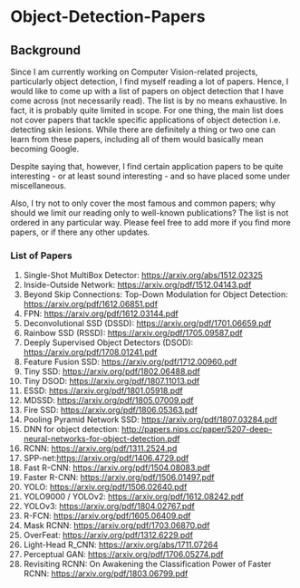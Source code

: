 # Object-Detection-Papers
## Background
Since I am currently working on Computer Vision-related projects, particularly object detection, I find myself reading a lot of papers. Hence, I would like to come up with a list of papers on object detection that I have come across (not necessarily read). The list is by no means exhaustive. In fact, it is probably quite limited in scope. For one thing, the main list does not cover papers that tackle specific applications of object detection i.e. detecting skin lesions. While there are definitely a thing or two one can learn from these papers, including all of them would basically mean becoming Google. 

Despite saying that, however, I find certain application papers to be quite interesting - or at least sound interesting - and so have placed some under miscellaneous.  

Also, I try not to only cover the most famous and common papers; why should we limit our reading only to well-known publications? The list is not ordered in any particular way. Please feel free to add more if you find more papers, or if there any other updates.

### List of Papers
1. Single-Shot MultiBox Detector: https://arxiv.org/abs/1512.02325
2. Inside-Outside Network: https://arxiv.org/pdf/1512.04143.pdf
3. Beyond Skip Connections: Top-Down Modulation for Object Detection: https://arxiv.org/pdf/1612.06851.pdf
4. FPN: https://arxiv.org/pdf/1612.03144.pdf
5. Deconvolutional SSD (DSSD): https://arxiv.org/pdf/1701.06659.pdf
6. Rainbow SSD (RSSD): https://arxiv.org/pdf/1705.09587.pdf
7. Deeply Supervised Object Detectors (DSOD): https://arxiv.org/pdf/1708.01241.pdf
8. Feature Fusion SSD: https://arxiv.org/pdf/1712.00960.pdf
9. Tiny SSD: https://arxiv.org/pdf/1802.06488.pdf
10. Tiny DSOD: https://arxiv.org/pdf/1807.11013.pdf
11. ESSD: https://arxiv.org/pdf/1801.05918.pdf
12. MDSSD: https://arxiv.org/pdf/1805.07009.pdf
13. Fire SSD: https://arxiv.org/pdf/1806.05363.pdf
14. Pooling Pyramid Network SSD: https://arxiv.org/pdf/1807.03284.pdf
15. DNN for object detection: http://papers.nips.cc/paper/5207-deep-neural-networks-for-object-detection.pdf
16. RCNN: https://arxiv.org/pdf/1311.2524.pd
17. SPP-net:https://arxiv.org/pdf/1406.4729.pdf 
18. Fast R-CNN: https://arxiv.org/pdf/1504.08083.pdf
19. Faster R-CNN: https://arxiv.org/pdf/1506.01497.pdf
20. YOLO: https://arxiv.org/pdf/1506.02640.pdf
21. YOLO9000 / YOLOv2: https://arxiv.org/pdf/1612.08242.pdf
22. YOLOv3: https://arxiv.org/pdf/1804.02767.pdf
23. R-FCN: https://arxiv.org/pdf/1605.06409.pdf
24. Mask RCNN: https://arxiv.org/pdf/1703.06870.pdf
25. OverFeat: https://arxiv.org/pdf/1312.6229.pdf
26. Light-Head R_CNN: https://arxiv.org/abs/1711.07264
27. Perceptual GAN: https://arxiv.org/pdf/1706.05274.pdf
28. Revisiting RCNN: On Awakening the Classification Power of Faster RCNN: https://arxiv.org/pdf/1803.06799.pdf

